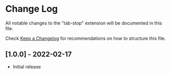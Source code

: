 # Change Log

All notable changes to the "tab-stop" extension will be documented in this file.

Check [Keep a Changelog](http://keepachangelog.com/) for recommendations on how to structure this file.

## [1.0.0] - 2022-02-17

- Initial release